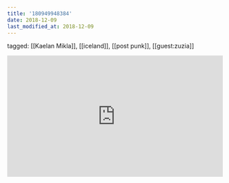 ```yaml
---
title: '180949948384'
date: 2018-12-09
last_modified_at: 2018-12-09
---
```

tagged: [[Kaelan Mikla]], [[iceland]], [[post punk]], [[guest:zuzia]]
<iframe allow="accelerometer; autoplay; clipboard-write; encrypted-media; gyroscope; picture-in-picture" allowfullscreen="" frameborder="0" height="281" id="youtube_iframe" src="https://www.youtube.com/embed/ImyPz4tqPFU?feature=oembed&amp;enablejsapi=1&amp;origin=https://safe.txmblr.com&amp;wmode=opaque" width="500"></iframe>